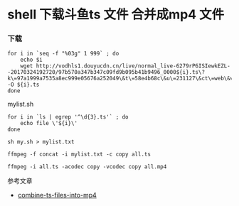 # shell 下载斗鱼ts 文件 合并成mp4 文件

### 下载
```
for i in `seq -f "%03g" 1 999` ; do
	echo $i
	wget http://vodhls1.douyucdn.cn/live/normal_live-6279rP6ISIewkEZL--20170324192720/97b570a347b347c09fd9b095b41b9496_0000${i}.ts\?k\=97a1999a7535a8ec999e05676a252049\&t\=58e4b68c\&u\=231127\&ct\=web\&vid\=418373\&d\=A7663403DB2EF809D73960F635FB1E8F -O ${i}.ts
done
```

mylist.sh

```
for i in `ls | egrep '^\d{3}.ts'` ; do
	echo file \'${i}\'
done
```

```
sh my.sh > mylist.txt

ffmpeg -f concat -i mylist.txt -c copy all.ts

ffmpeg -i all.ts -acodec copy -vcodec copy all.mp4

```

参考文章
* [combine-ts-files-into-mp4](https://superuser.com/questions/692990/use-ffmpeg-copy-codec-to-combine-ts-files-into-a-single-mp4)

